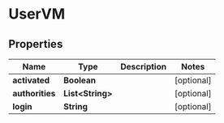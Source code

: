 # UserVM

## Properties
Name | Type | Description | Notes
------------ | ------------- | ------------- | -------------
**activated** | **Boolean** |  |  [optional]
**authorities** | **List&lt;String&gt;** |  |  [optional]
**login** | **String** |  |  [optional]
